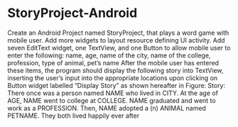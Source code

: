 # StoryProject-Android
Create an Android Project named StoryProject, that plays a word game with mobile user.
Add more widgets to layout resource defining UI activity. Add seven EditText widget, one
TextView, and one Button to allow mobile user to enter the following:
name, age, name of the city, name of the college, profession, type of animal, pet’s name
After the mobile user has entered these items, the program should display the following story 
into TextView, inserting the user’s input into the appropriate locations upon clicking on 
Button widget labelled “Display Story” as shown hereafter in Figure:
Story: There once was a person named NAME who lived in CITY. At the age of 
AGE, NAME went to college at COLLEGE. NAME graduated and went to work 
as a PROFESSION. Then, NAME adopted a (n) ANIMAL named PETNAME. 
They both lived happily ever after
